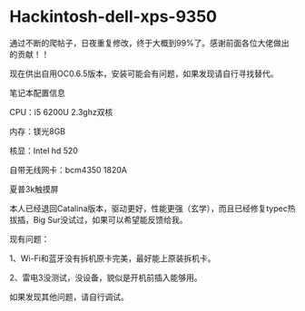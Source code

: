 # Hackintosh-dell-xps-9350
通过不断的爬帖子，日夜重复修改，终于大概到99%了。感谢前面各位大佬做出的贡献！！

现在供出自用OC0.6.5版本，安装可能会有问题，如果发现请自行寻找替代。

笔记本配置信息

CPU：i5 6200U 2.3ghz双核

内存：镁光8GB

核显：Intel hd 520

自带无线网卡：bcm4350 1820A

夏普3k触摸屏


本人已经退回Catalina版本，驱动更好，性能更强（玄学），而且已经修复typec热拔插，Big Sur没试过，如果可以希望能反馈给我。

现有问题：

1、Wi-Fi和蓝牙没有拆机原卡完美，最好能上原装拆机卡。

2、雷电3没测试，没设备，貌似是开机前插入能够用。

如果发现其他问题，请自行调试。
